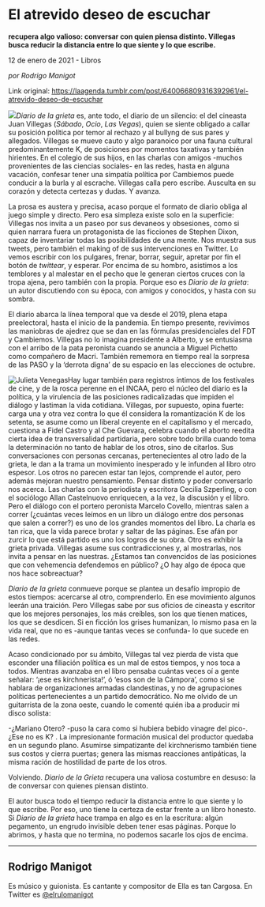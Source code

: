 # El atrevido deseo de escuchar

**recupera algo valioso: conversar con quien piensa distinto. Villegas busca reducir la distancia entre lo que siente y lo que escribe.**

12 de enero de 2021 - Libros

_por Rodrigo Manigot_

Link original: https://laagenda.tumblr.com/post/640066809316392961/el-atrevido-deseo-de-escuchar

![](https://64.media.tumblr.com/252408a2576b568b314f76809df7c866/fbc1bcf1fb354292-4a/s500x750/544d4c07b74306084071f2b8544664383b70a37f.jpg)*Diario de la grieta* es, ante todo, el diario de un silencio: el del cineasta Juan Villegas (*Sábado*, *Ocio*, *Las Vegas*), quien se siente obligado a callar su posición política por temor al rechazo y al bullyng de sus pares y allegados. Villegas se mueve cauto y algo paranoico por una fauna cultural predominantemente K, de posiciones por momentos taxativas y también hirientes. En el colegio de sus hijos, en las charlas con amigos -muchos provenientes de las ciencias sociales- en las redes, hasta en alguna vacación, confesar tener una simpatía política por Cambiemos puede conducir a la burla y al escrache. Villegas calla pero escribe. Ausculta en su corazón y detecta certezas y dudas. Y avanza.

La prosa es austera y precisa, acaso  porque el formato de diario obliga al juego simple y directo. Pero esa simpleza existe solo en la superficie: Villegas nos invita a un paseo por sus  devaneos y obsesiones, como si quien narrara fuera un protagonista de las ficciones de Stephen Dixon, capaz de inventariar todas las posibilidades de una mente. Nos muestra sus tweets, pero también el making of de sus intervenciones en Twitter. Lo vemos escribir con los pulgares, frenar, borrar, seguir, apretar por fin el botón de *twittear*, y esperar. Por encima de su hombro, asistimos a los temblores y al malestar en el pecho que le generan ciertos cruces con la tropa ajena, pero también con la propia. Porque eso es *Diario de la grieta*: un autor discutiendo con su época, con amigos y conocidos, y hasta con su sombra.

El diario abarca la línea temporal que va desde el 2019, plena etapa preelectoral, hasta el inicio de la pandemia. En tiempo presente, revivimos las maniobras de ajedrez que se dan en las fórmulas presidenciales del FDT y Cambiemos. Villegas no lo imagina presidente a Alberto, y se entusiasma con el arribo de la pata peronista cuando se anuncia a Miguel Pichetto como compañero de Macri. También rememora en tiempo real la sorpresa de las PASO y la ‘derrota digna’ de su espacio en las elecciones de octubre. 

![Julieta Venegas](https://64.media.tumblr.com/0300acc5077455b08b12f8f613870515/fbc1bcf1fb354292-4d/s250x400/2dcd2a52b7a5d1112a9801fc230a6e00ffc9ce3f.jpg)Hay lugar también para registros íntimos de los festivales de cine, y de la rosca perenne en el INCAA, pero el núcleo del diario es la política, y la virulencia de las posiciones radicalizadas que impiden el diálogo y lastiman la vida cotidiana. Villegas, por supuesto, opina fuerte: carga una y otra vez contra lo que él considera la romantización K de los setenta, se asume como un liberal creyente en el capitalismo y el mercado, cuestiona a Fidel Castro y al Che Guevara, celebra cuando el aborto reedita cierta idea de transversalidad partidaria, pero sobre todo brilla cuando toma la determinación no tanto de hablar de los otros, sino de citarlos. Sus conversaciones con personas cercanas, pertenecientes al otro lado de la grieta, le dan a la trama un movimiento inesperado y le infunden al libro otro espesor. Los otros no parecen estar tan lejos, comprende el autor, pero además mejoran nuestro pensamiento. Pensar distinto y poder conversarlo nos acerca. Las charlas con la periodista y escritora Cecilia Szperling, o con el sociólogo Allan Castelnuovo enriquecen, a la vez, la discusión y el libro. Pero el diálogo con el portero peronista Marcelo Covello, mientras salen a correr (¿cuántas veces leímos en un libro un diálogo entre dos personas que salen a correr?) es uno de los grandes momentos del libro. La charla es tan rica, que la vida parece brotar y saltar de las páginas. Ese afán por zurcir lo que está partido es uno los logros de su obra. Otro es exhibir la grieta privada. Villegas asume sus contradicciones y, al mostrarlas, nos invita a pensar en las nuestras. ¿Estamos tan convencidos de las posiciones que con vehemencia defendemos en público? ¿O hay algo de época que nos hace sobreactuar? 

*Diario de la grieta* conmueve porque se plantea un desafío impropio de estos tiempos: acercarse al otro, comprenderlo. En ese movimiento algunos leerán una traición. Pero Villegas sabe por sus oficios de cineasta y escritor que los mejores personajes, los más creíbles, son los que tienen matices, los que se desdicen. Si en ficción los grises humanizan, lo mismo pasa en la vida real, que no es -aunque tantas veces se confunda- lo que sucede en las redes.

Acaso condicionado por su ámbito, Villegas tal vez pierda de vista que esconder una filiación política es un mal de estos tiempos, y nos toca a todos. Mientras avanzaba en el libro pensaba cuántas veces oí a gente señalar:  ‘¡ese es kirchnerista!’, ó ‘esos son de la Cámpora’, como si se hablara de organizaciones armadas clandestinas,  y no de agrupaciones políticas pertenecientes a un partido democrático. No me olvido de un guitarrista de la zona oeste, cuando le comenté quién iba a producir mi disco solista:

-¿Mariano Otero? -puso la cara como si hubiera bebido vinagre del pico-. ¿Ese no es K? . La impresionante formación musical del productor quedaba en un segundo plano.  Asumirse simpatizante del kirchnerismo también tiene sus costos y cierra puertas;  genera las mismas reacciones antipáticas, la misma ración de hostilidad de parte de los otros.

Volviendo. *Diario de la Grieta* recupera una valiosa costumbre en desuso: la de conversar con quienes piensan distinto.

El autor busca todo el tiempo reducir la distancia entre lo que siente y lo que escribe. Por eso, uno tiene la certeza de estar frente a un libro honesto. Si *Diario de la grieta* hace trampa en algo es en la escritura: algún pegamento, un engrudo invisible deben tener esas páginas. Porque lo abrimos, y hasta que no termina, no podemos sacarle los ojos de encima.



---

 Rodrigo Manigot
----------------

 Es músico y guionista. Es cantante y compositor de Ella es tan Cargosa. En Twitter es [@elrulomanigot](https://twitter.com/rodrigomanigot)

